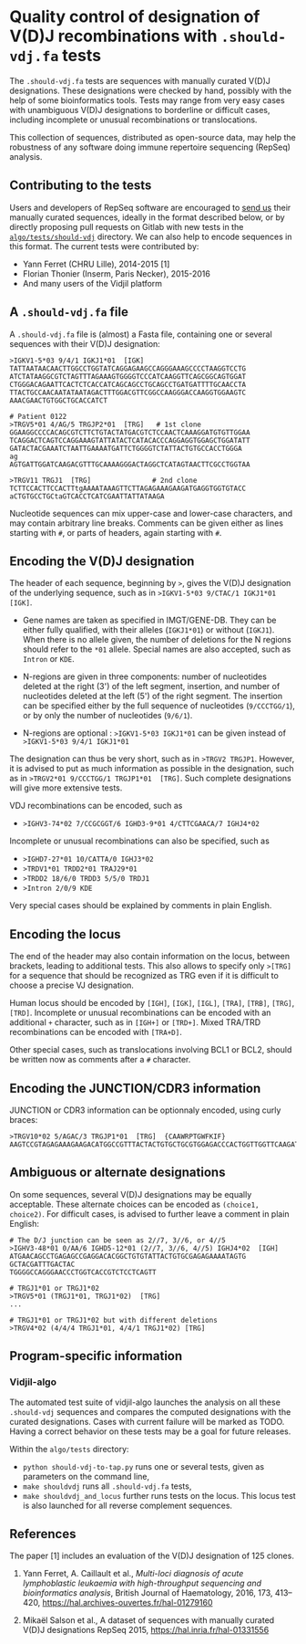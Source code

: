 
# Quality control of designation of V(D)J recombinations with `.should-vdj.fa` tests

The `.should-vdj.fa` tests are sequences with manually curated V(D)J designations.
These designations were checked by hand, possibly with the help of some bioinformatics tools.
Tests may range from very easy cases with unambiguous V(D)J designations
to borderline or difficult cases, including incomplete or unusual recombinations or translocations.

This collection of sequences, distributed as open-source data, may help the robustness
of any software doing immune repertoire sequencing (RepSeq) analysis.

## Contributing to the tests

Users and developers of RepSeq software are encouraged to [send us](mailto:contact@vidjil.org)
their manually curated sequences, ideally in the format described below, or by
directly proposing pull requests on Gitlab with new tests in the [`algo/tests/should-vdj`](https://gitlab.inria.fr/vidjil/vidjil/tree/master/algo/tests/should-vdj-tests) directory.
We can also help to encode sequences in this format.
The current tests were contributed by:

  - Yann Ferret (CHRU Lille), 2014-2015 \[1\]
  - Florian Thonier (Inserm, Paris Necker), 2015-2016
  - And many users of the Vidjil platform

## A `.should-vdj.fa` file

A `.should-vdj.fa` file is (almost) a Fasta file, containing one or several sequences
with their V(D)J designation:

``` example
>IGKV1-5*03 9/4/1 IGKJ1*01  [IGK]
TATTAATAACAACTTGGCCTGGTATCAGGAGAAGCCAGGGAAAGCCCCTAAGGTCCTG
ATCTATAAGGCGTCTAGTTTAGAAAGTGGGGTCCCATCAAGGTTCAGCGGCAGTGGAT
CTGGGACAGAATTCACTCTCACCATCAGCAGCCTGCAGCCTGATGATTTTGCAACCTA
TTACTGCCAACAATATAATAGACTTTGGACGTTCGGCCAAGGGACCAAGGTGGAAGTC
AAACGAACTGTGGCTGCACCATCT

# Patient 0122
>TRGV5*01 4/AG/5 TRGJP2*01  [TRG]   # 1st clone
GGAAGGCCCCACAGCGTCTTCTGTACTATGACGTCTCCAACTCAAAGGATGTGTTGGAA
TCAGGACTCAGTCCAGGAAAGTATTATACTCATACACCCAGGAGGTGGAGCTGGATATT
GATACTACGAAATCTAATTGAAAATGATTCTGGGGTCTATTACTGTGCCACCTGGGA
ag
AGTGATTGGATCAAGACGTTTGCAAAAGGGACTAGGCTCATAGTAACTTCGCCTGGTAA

>TRGV11 TRGJ1  [TRG]               # 2nd clone
TCTTCCACTTCCACTTtgAAAATAAAGTTCTTAGAGAAAGAAGATGAGGTGGTGTACC
aCTGTGCCTGCtaGTCACCTCATCGAATTATTATAAGA
```

Nucleotide sequences can mix upper-case and lower-case characters, and may contain arbitrary line breaks.
Comments can be given either as lines starting with `#`, or parts of headers, again starting with `#`.

## Encoding the V(D)J designation

The header of each sequence, beginning by `>`, gives the V(D)J designation of the underlying sequence,
such as in `>IGKV1-5*03 9/CTAC/1 IGKJ1*01  [IGK]`.

  - Gene names are taken as specified in IMGT/GENE-DB.
    They can be either fully qualified, with their alleles (`IGKJ1*01`) or without (`IGKJ1`).
    When there is no allele given, the number of deletions for the N regions should refer to the `*01` allele.
    Special names are also accepted, such as `Intron` or `KDE`.

  - N-regions are given in three components: number of nucleotides deleted at the right (3') of the left segment,
    insertion, and number of nucleotides deleted at the left (5') of the right segment.
    The insertion can be specified either by the full sequence of nucleotides (`9/CCCTGG/1`),
    or by only the number of nucleotides (`9/6/1`).

  - N-regions are optional : `>IGKV1-5*03 IGKJ1*01` can be given instead of `>IGKV1-5*03 9/4/1 IGKJ1*01`

The designation can thus be very short, such as in `>TRGV2 TRGJP1`.
However, it is advised to put as much information as possible in the designation,
such as in `>TRGV2*01 9/CCCTGG/1 TRGJP1*01  [TRG]`.
Such complete designations will give more extensive tests.

VDJ recombinations can be encoded, such as

  - `>IGHV3-74*02 7/CCGCGGT/6 IGHD3-9*01 4/CTTCGAACA/7 IGHJ4*02`

Incomplete or unusual recombinations can also be specified, such as

  - `>IGHD7-27*01 10/CATTA/0 IGHJ3*02`
  - `>TRDV1*01 TRDD2*01 TRAJ29*01`
  - `>TRDD2 18/6/0 TRDD3 5/5/0 TRDJ1`
  - `>Intron 2/0/9 KDE`

Very special cases should be explained by comments in plain English.

## Encoding the locus

The end of the header may also contain information on the locus, between brackets, leading to additional tests.
This also allows to specify only `>[TRG]` for a sequence that should be recognized as TRG
even if it is difficult to choose a precise VJ designation.

Human locus should be encoded by `[IGH]`, `[IGK]`, `[IGL]`, `[TRA]`, `[TRB]`, `[TRG]`, `[TRD]`.
Incomplete or unusual recombinations can be encoded with an additional `+` character, such as in `[IGH+]` or `[TRD+]`.
Mixed TRA/TRD recombinations can be encoded with `[TRA+D]`.

Other special cases, such as translocations involving BCL1 or BCL2, should be written now as comments after a `#` character.

## Encoding the JUNCTION/CDR3 information

JUNCTION or CDR3 information can be optionnaly encoded, using curly braces:

``` example
>TRGV10*02 5/AGAC/3 TRGJP1*01  [TRG]  {CAAWRPTGWFKIF}
AAGTCCGTAGAGAAAGAAGACATGGCCGTTTACTACTGTGCTGCGTGGAGACCCACTGGTTGGTTCAAGATATTTGCTGAAGGGACTAAGC
```

## Ambiguous or alternate designations

On some sequences, several V(D)J designations may be equally acceptable.
These alternate choices can be encoded as `(choice1, choice2)`.
For difficult cases, is advised to further leave a comment in plain English:

``` example
# The D/J junction can be seen as 2//7, 3//6, or 4//5
>IGHV3-48*01 0/AA/6 IGHD5-12*01 (2//7, 3//6, 4//5) IGHJ4*02  [IGH]
ATGAACAGCCTGAGAGCCGAGGACACGGCTGTGTATTACTGTGCGAGAGAAAATAGTG
GCTACGATTTGACTAC
TGGGGCCAGGGAACCCTGGTCACCGTCTCCTCAGTT

# TRGJ1*01 or TRGJ1*02
>TRGV5*01 (TRGJ1*01, TRGJ1*02)  [TRG]
...

# TRGJ1*01 or TRGJ1*02 but with different deletions
>TRGV4*02 (4/4/4 TRGJ1*01, 4/4/1 TRGJ1*02) [TRG]
```

## Program-specific information

### Vidjil-algo

The automated test suite of vidjil-algo launches the analysis on all these `.should-vdj`
sequences and compares the computed designations with the curated designations.
Cases with current failure will be marked as TODO.
Having a correct behavior on these tests may be a goal for future releases.

Within the `algo/tests` directory:

  - `python should-vdj-to-tap.py` runs one or several tests, given as parameters on the command line,
  - `make shouldvdj` runs all `.should-vdj.fa` tests,
  - `make shouldvdj_and_locus` further runs tests on the locus.
    This locus test is also launched for all reverse complement sequences.

## References

The paper \[1\] includes an evaluation of the V(D)J designation of 125 clones.

1.  Yann Ferret, A. Caillault et al.,
    *Multi-loci diagnosis of acute lymphoblastic leukaemia with high-throughput sequencing and bioinformatics analysis*,
    British Journal of Haematology, 2016, 173, 413–420,
    <https://hal.archives-ouvertes.fr/hal-01279160>

2.  Mikaël Salson et al., A dataset of sequences with manually curated V(D)J designations
    RepSeq 2015,
    <https://hal.inria.fr/hal-01331556>
